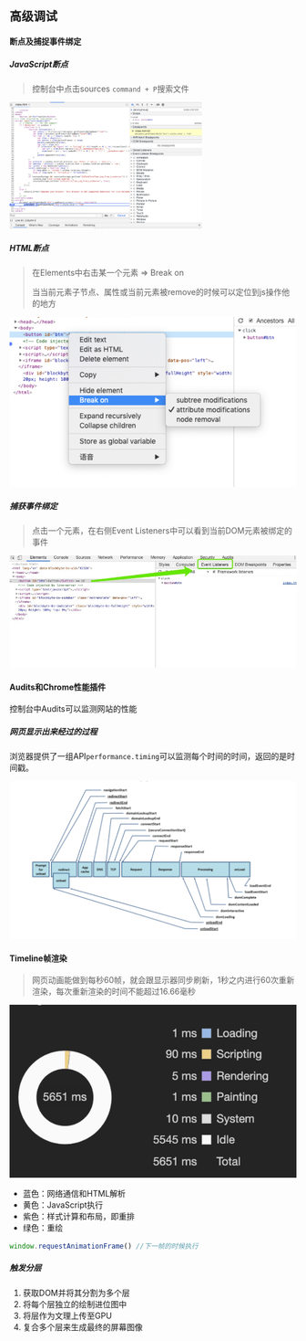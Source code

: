 ## 高级调试

#### 断点及捕捉事件绑定

##### JavaScript断点

> 控制台中点击sources `command + P`搜索文件

<img src="../image/degb4.png" style="zoom:33%;" />



##### HTML断点

> 在Elements中右击某一个元素 => Break on
>
> 当当前元素子节点、属性或当前元素被remove的时候可以定位到js操作他的地方

![](../image/degb1.png)

##### 捕获事件绑定

> 点击一个元素，在右侧Event Listeners中可以看到当前DOM元素被绑定的事件

![](../image/degb2.jpeg)

#### Audits和Chrome性能插件

控制台中Audits可以监测网站的性能

##### 网页显示出来经过的过程

浏览器提供了一组API`performance.timing`可以监测每个时间的时间，返回的是时间戳。

![](../image/degb5.png)

#### Timeline帧渲染

> 网页动画能做到每秒60帧，就会跟显示器同步刷新，1秒之内进行60次重新渲染，每次重新渲染的时间不能超过16.66毫秒

![](../image/timeline.png)

- 蓝色：网络通信和HTML解析
- 黄色：JavaScript执行
- 紫色：样式计算和布局，即重排
- 绿色：重绘

```javascript
window.requestAnimationFrame() //下一帧的时候执行
```



##### 触发分层

1. 获取DOM并将其分割为多个层
2. 将每个层独立的绘制进位图中
3. 将层作为文理上传至GPU
4. 复合多个层来生成最终的屏幕图像



